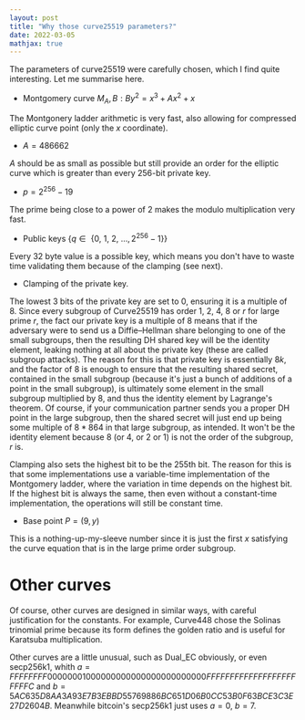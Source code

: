 ```yaml
---
layout: post
title: "Why those curve25519 parameters?"
date: 2022-03-05
mathjax: true
---
```


The parameters of curve25519 were carefully chosen, which I find quite
interesting. Let me summarise here.

* Montgomery curve $M_A, B : By^2 = x^3 + Ax^2 + x$

The Montgonery ladder arithmetic is very fast, also allowing for compressed
elliptic curve point (only the $x$ coordinate).

* $A = 486662$

$A$ should be as small as possible but still provide an order for the elliptic
curve which is greater than every 256-bit private key.

* $p = 2^{256} - 19$

The prime being close to a power of 2 makes the modulo multiplication very fast.

* Public keys $\{q \in \text{ \{0, 1, 2, $\dots ,2^{256} - 1$\}}\}$

Every 32 byte value is a possible key, which means you don't have to waste time
validating them because of the clamping (see next).

* Clamping of the private key.

The lowest 3 bits of the private key are set to 0, ensuring it is a
multiple of 8. Since every subgroup of Curve25519 has order 1, 2, 4, 8 or $r$
for large prime $r$, the fact our private key is a multiple of 8 means that if
the adversary were to send us a Diffie–Hellman share belonging to one of the small
subgroups, then the resulting DH shared key will be the identity element, leaking
nothing at all about the private key (these are called subgroup attacks). The reason for this is that private key is
essentially $8k$, and the factor of 8 is enough to ensure that the resulting
shared secret, contained in the small subgroup (because it's just a bunch of
additions of a point in the small subgroup), is ultimately some element in
the small subgroup multiplied by 8, and thus the identity element by Lagrange's
theorem. Of course, if your communication partner sends you a proper DH point in the large subgroup, then the shared secret will just end up being some multiple of $8 * 8 64$ in that large
subgroup, as intended. It won't be the identity element because 8 (or $4$, or $2$ or $1$)
is not the order of the subgroup, $r$ is.

Clamping also sets the highest bit to be the 255th bit. The reason for this is
that some implementations use a variable-time implementation of the Montgomery
ladder, where the variation in time depends on the highest bit. If the highest
bit is always the same, then even without a constant-time implementation,
the operations will still be constant time.

* Base point $P = (9, y)$

This is a nothing-up-my-sleeve number since it is just the first $x$ satisfying
the curve equation that is in the large prime order subgroup.


# Other curves

Of course, other curves are designed in similar ways, with careful justification
for the constants. For example, Curve448 chose the Solinas trinomial prime
because its form defines the golden ratio and is useful for Karatsuba
multiplication.

Other curves are a little unusual, such as Dual_EC obviously, or even secp256k1,
whith $a = FFFFFFFF00000001000000000000000000000000FFFFFFFFFFFFFFFFFFFFFFFC$ and
$b = 5AC635D8AA3A93E7B3EBBD55769886BC651D06B0CC53B0F63BCE3C3E27D2604B$.
Meanwhile bitcoin's secp256k1 just uses $a = 0$, $b = 7$.

